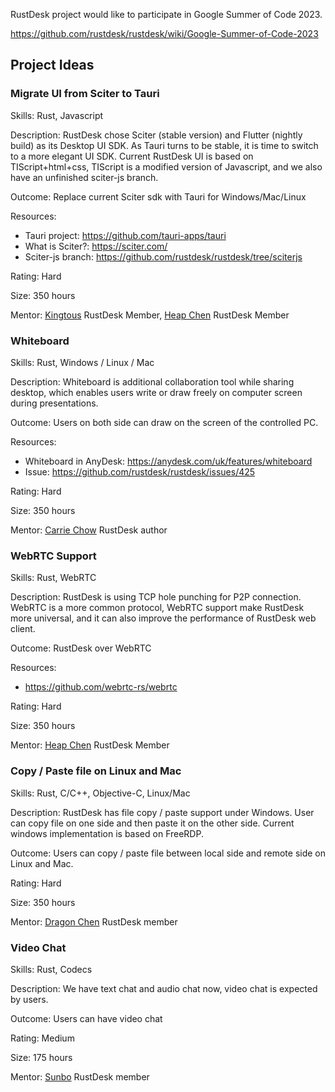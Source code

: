 RustDesk project would like to participate in Google Summer of Code 2023.

https://github.com/rustdesk/rustdesk/wiki/Google-Summer-of-Code-2023

## Project Ideas

### Migrate UI from Sciter to Tauri

Skills: Rust, Javascript

Description:
RustDesk chose Sciter (stable version) and Flutter (nightly build) as its Desktop UI SDK. As Tauri turns to be stable, it is time to switch to a more elegant UI SDK. Current RustDesk UI is based on TIScript+html+css, TIScript is a modified version of Javascript, and we also have an unfinished sciter-js branch.

Outcome: Replace current Sciter sdk with Tauri for Windows/Mac/Linux

Resources:
 - Tauri project: https://github.com/tauri-apps/tauri
 - What is Sciter?: https://sciter.com/
 - Sciter-js branch: https://github.com/rustdesk/rustdesk/tree/sciterjs

Rating: Hard

Size: 350 hours

Mentor: [Kingtous](https://github.com/kingtous) RustDesk Member, [Heap Chen](https://github.com/Heap-Hop) RustDesk Member

### Whiteboard

Skills: Rust, Windows / Linux / Mac

Description: Whiteboard is additional collaboration tool while sharing desktop, which enables users write or draw freely on computer screen during presentations.

Outcome: Users on both side can draw on the screen of the controlled PC.

Resources:
 - Whiteboard in AnyDesk: https://anydesk.com/uk/features/whiteboard
 - Issue: https://github.com/rustdesk/rustdesk/issues/425

Rating: Hard

Size: 350 hours

Mentor: [Carrie Chow](https://github.com/rustdesk) RustDesk author

### WebRTC Support

Skills: Rust, WebRTC

Description: RustDesk is using TCP hole punching for P2P connection. WebRTC is a more common protocol, WebRTC support make RustDesk more universal, and it can also improve the performance of RustDesk web client.

Outcome: RustDesk over WebRTC

Resources:
- https://github.com/webrtc-rs/webrtc

Rating: Hard

Size: 350 hours

Mentor: [Heap Chen](https://github.com/Heap-Hop) RustDesk Member

### Copy / Paste file on Linux and Mac

Skills: Rust, C/C++, Objective-C, Linux/Mac

Description: RustDesk has file copy / paste support under Windows. User can copy file on one side and then paste it on the other side. Current windows implementation is based on FreeRDP.

Outcome: Users can copy / paste file between local side and remote side on Linux and Mac.

Rating: Hard

Size: 350 hours

Mentor: [Dragon Chen](https://github.com/fufesou) RustDesk member


### Video Chat

Skills: Rust, Codecs

Description: We have text chat and audio chat now, video chat is expected by users.

Outcome: Users can have video chat

Rating: Medium

Size: 175 hours

Mentor: [Sunbo](https://github.com/21pages) RustDesk member

